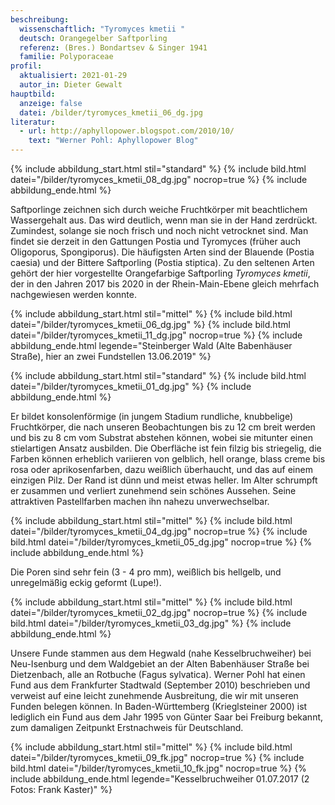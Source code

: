 ```yaml
---
beschreibung:
  wissenschaftlich: "Tyromyces kmetii "
  deutsch: Orangegelber Saftporling
  referenz: (Bres.) Bondartsev & Singer 1941
  familie: Polyporaceae
profil:
  aktualisiert: 2021-01-29
  autor_in: Dieter Gewalt
hauptbild:
  anzeige: false
  datei: /bilder/tyromyces_kmetii_06_dg.jpg
literatur:
  - url: http://aphyllopower.blogspot.com/2010/10/
    text: "Werner Pohl: Aphyllopower Blog"
---
```

{% include abbildung_start.html stil="standard" %}
{% include bild.html datei="/bilder/tyromyces_kmetii_08_dg.jpg" nocrop=true %}
{% include abbildung_ende.html %}

Saftporlinge zeichnen sich durch weiche Fruchtkörper mit beachtlichem Wassergehalt aus. Das wird deutlich, wenn man sie in der Hand zerdrückt. Zumindest, solange sie noch frisch und noch nicht vetrocknet sind.  Man findet sie derzeit in den Gattungen Postia und Tyromyces (früher auch Oligoporus, Spongiporus). Die häufigsten Arten sind der Blauende (Postia caesia) und der Bittere Saftporling (Postia stiptica). Zu den seltenen Arten gehört der hier vorgestellte Orangefarbige Saftporling *Tyromyces kmetii*, der in den Jahren 2017 bis 2020 in der Rhein-Main-Ebene gleich mehrfach nachgewiesen werden konnte.

{% include abbildung_start.html stil="mittel" %}
{% include bild.html datei="/bilder/tyromyces_kmetii_06_dg.jpg" %}
{% include bild.html datei="/bilder/tyromyces_kmetii_11_dg.jpg" nocrop=true %}
{% include abbildung_ende.html legende="Steinberger Wald (Alte Babenhäuser Straße), hier an zwei Fundstellen  13.06.2019" %}

{% include abbildung_start.html stil="standard" %}
{% include bild.html datei="/bilder/tyromyces_kmetii_01_dg.jpg" %}
{% include abbildung_ende.html %}

Er bildet konsolenförmige (in jungem Stadium rundliche, knubbelige) Fruchtkörper, die nach unseren Beobachtungen bis zu 12 cm breit werden und bis zu 8 cm vom Substrat abstehen können, wobei sie mitunter einen stielartigen Ansatz ausbilden. Die Oberfläche ist fein filzig bis striegelig, die Farben können erheblich variieren von gelblich, hell orange, blass creme bis rosa oder aprikosenfarben, dazu weißlich überhaucht, und das auf einem einzigen Pilz. Der Rand ist dünn und meist etwas heller. Im Alter schrumpft er zusammen und verliert zunehmend sein schönes Aussehen. Seine attraktiven Pastellfarben machen ihn nahezu unverwechselbar.

{% include abbildung_start.html stil="mittel" %}
{% include bild.html datei="/bilder/tyromyces_kmetii_04_dg.jpg" nocrop=true %}
{% include bild.html datei="/bilder/tyromyces_kmetii_05_dg.jpg" nocrop=true %}
{% include abbildung_ende.html %}

Die Poren sind sehr fein (3 - 4 pro mm), weißlich bis hellgelb, und unregelmäßig eckig geformt (Lupe!).

{% include abbildung_start.html stil="mittel" %}
{% include bild.html datei="/bilder/tyromyces_kmetii_02_dg.jpg" nocrop=true %}
{% include bild.html datei="/bilder/tyromyces_kmetii_03_dg.jpg" %}
{% include abbildung_ende.html %}

Unsere Funde stammen aus dem Hegwald (nahe Kesselbruchweiher) bei Neu-Isenburg und dem Waldgebiet an der Alten Babenhäuser Straße bei Dietzenbach, alle an Rotbuche (Fagus sylvatica). Werner Pohl hat einen Fund aus dem Frankfurter Stadtwald (September 2010) beschrieben und verweist auf eine leicht zunehmende Ausbreitung, die wir mit unseren Funden belegen können. In Baden-Württemberg (Krieglsteiner 2000) ist lediglich ein Fund aus dem Jahr 1995 von Günter Saar bei Freiburg bekannt, zum damaligen Zeitpunkt Erstnachweis für Deutschland.

{% include abbildung_start.html stil="mittel" %}
{% include bild.html datei="/bilder/tyromyces_kmetii_09_fk.jpg" nocrop=true %}
{% include bild.html datei="/bilder/tyromyces_kmetii_10_fk.jpg" nocrop=true %}
{% include abbildung_ende.html legende="Kesselbruchweiher  01.07.2017  (2 Fotos: Frank Kaster)" %}